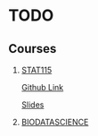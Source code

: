 # TODO

## Courses

1. [STAT115](https://canvas.harvard.edu/courses/49497/pages/course-schedule)

   [Github Link ](https://github.com/stat115)

   [Slides](https://canvas.harvard.edu/courses/49497/files)

2. [BIODATASCIENCE](https://biodatascience.github.io/)

